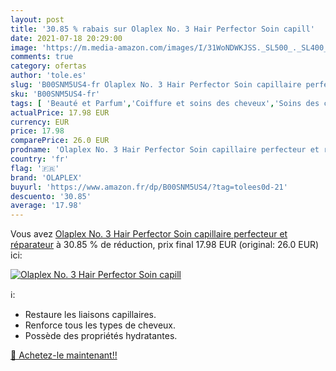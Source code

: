 ```yaml
---
layout: post
title: '30.85 % rabais sur Olaplex No. 3 Hair Perfector Soin capill'
date: 2021-07-18 20:29:00
image: 'https://m.media-amazon.com/images/I/31WoNDWKJSS._SL500_._SL400_.jpg'
comments: true
category: ofertas
author: 'tole.es'
slug: 'B00SNM5US4-fr Olaplex No. 3 Hair Perfector Soin capillaire perfecteur et...'
sku: 'B00SNM5US4-fr'
tags: [ 'Beauté et Parfum','Coiffure et soins des cheveux','Soins des cheveux','Soins et masques pour les cheveux','olaplex', ]
actualPrice: 17.98 EUR
currency: EUR
price: 17.98
comparePrice: 26.0 EUR
prodname: 'Olaplex No. 3 Hair Perfector Soin capillaire perfecteur et réparateur'
country: 'fr'
flag: '🇫🇷'
brand: 'OLAPLEX'
buyurl: 'https://www.amazon.fr/dp/B00SNM5US4/?tag=tolees0d-21'
descuento: '30.85'
average: '17.98'
---
```


Vous avez [Olaplex No. 3 Hair Perfector Soin capillaire perfecteur et réparateur](https://www.amazon.fr/dp/B00SNM5US4/?tag=tolees0d-21)  à  30.85 % de réduction, prix final  17.98 EUR (original: 26.0 EUR) ici:

[![Olaplex No. 3 Hair Perfector Soin capill](https://m.media-amazon.com/images/I/31WoNDWKJSS._SL500_._SL400_.jpg)](https://www.amazon.fr/dp/B00SNM5US4/?tag=tolees0d-21)

ℹ️:

- Restaure les liaisons capillaires.
- Renforce tous les types de cheveux.
- Possède des propriétés hydratantes.

[🛒 Achetez-le maintenant!!](https://www.amazon.fr/dp/B00SNM5US4/?tag=tolees0d-21)
